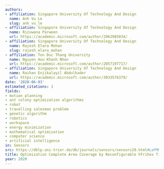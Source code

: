 ```yaml
---
authors:
- affiliation: Singapore University Of Technology And Design
  name: Anh Vu Le
  slug: anh_vu_le
- affiliation: Singapore University Of Technology And Design
  name: Rizuwana Parween
  url: https://academic.microsoft.com/author/2962985034/
- affiliation: Singapore University Of Technology And Design
  name: Rajesh Elara Mohan
  slug: rajesh_elara_mohan
- affiliation: Ton Duc Thang University
  name: Nguyen Huu Khanh Nhan
  url: https://academic.microsoft.com/author/2057197717/
- affiliation: Singapore University Of Technology And Design
  name: Raihan Enjikalayil Abdulkader
  url: https://academic.microsoft.com/author/3033576379/
date: '2020-06-03'
estimated_citations: 1
fields:
- motion planning
- ant colony optimization algorithms
- robot
- travelling salesman problem
- genetic algorithm
- robotics
- workspace
- energy minimization
- mathematical optimization
- computer science
- artificial intelligence
in: Sensors
src: https://dblp.uni-trier.de/db/journals/sensors/sensors20.html#LePMHA20
title: Optimization Complete Area Coverage by Reconfigurable hTrihex Tiling Robot.
year: 2020
---
```

